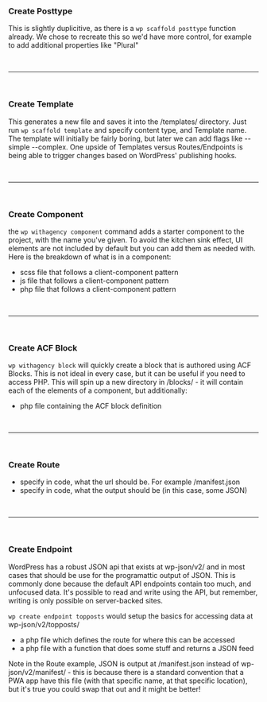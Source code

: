 

### Create Posttype
This is slightly duplicitive, as there is a ```wp scaffold posttype``` function already. We chose to recreate this so we'd have more control, for example to add additional properties like "Plural"

<br /><hr /><br />

### Create Template
This generates a new file and saves it into the /templates/ directory. Just run ```wp scaffold template``` and specify content type, and Template name. The template will initially be fairly boring, but later we can add flags like --simple --complex. One upside of Templates versus Routes/Endpoints is being able to trigger changes based on WordPress' publishing hooks.

<br /><hr /><br />

### Create Component
 the ```wp withagency component``` command adds a starter component to the project, with the name you've given. To avoid the kitchen sink effect, UI elements are not included by default but you can add them as needed with. Here is the breakdown of what is in a component:

- scss file that follows a client-component pattern
- js file that follows a client-component pattern
- php file that follows a client-component pattern

<br /><hr /><br />

### Create ACF Block
```wp withagency block``` will quickly create a block that is authored using ACF Blocks. This is not ideal in every case, but it can be useful if you need to access PHP. This will spin up a new directory in /blocks/ - it will contain each of the elements of a component, but additionally: 

- php file containing the ACF block definition

<br /><hr /><br />

### Create Route


- specify in code, what the url should be. For example /manifest.json
- specify in code, what the output should be (in this case, some JSON)

<br /><hr /><br />

### Create Endpoint
WordPress has a robust JSON api that exists at wp-json/v2/ and in most cases that should be use for the programattic output of JSON. This is commonly done because the default API endpoints contain too much, and unfocused data. It's possible to read and write using the API, but remember, writing is only possible on server-backed sites.

```wp create endpoint topposts``` would setup the basics for accessing data at wp-json/v2/topposts/
- a php file which defines the route for where this can be accessed
- a php file with a function that does some stuff and returns a JSON feed

Note in the Route example, JSON is output at /manifest.json instead of wp-json/v2/manifest/ - this is because there is a standard convention that a PWA app have this file (with that specific name, at that specific location), but it's true you could swap that out and it might be better!


